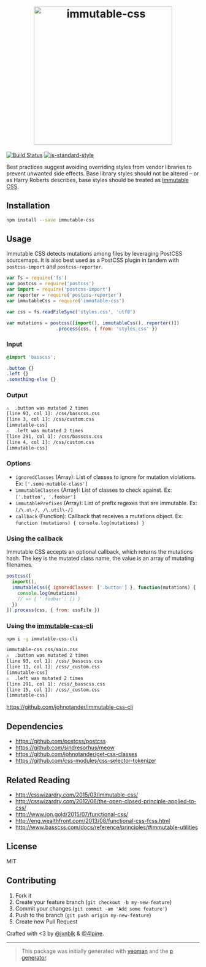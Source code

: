 <h1 align="center">
  <img width="360" src="https://rawgit.com/johnotander/immutable-css/master/media/logo.png" alt="immutable-css">
</h1>

[![Build Status](https://secure.travis-ci.org/johnotander/immutable-css.png?branch=master)](https://travis-ci.org/johnotander/immutable-css) [![js-standard-style](https://img.shields.io/badge/code%20style-standard-brightgreen.svg?style=flat)](https://github.com/feross/standard)

Best practices suggest avoiding overriding styles from vendor libraries to prevent unwanted side effects. Base library styles should not be altered – or as Harry Roberts describes, base styles should be treated as [Immutable CSS](http://csswizardry.com/2015/03/immutable-css/).

## Installation

```bash
npm install --save immutable-css
```

## Usage

Immutable CSS detects mutations among files by leveraging PostCSS sourcemaps. It is also best used as a PostCSS plugin in tandem with `postcss-import` and `postcss-reporter`.

```js
var fs = require('fs')
var postcss = require('postcss')
var import = require('postcss-import')
var reporter = require('postcss-reporter')
var immutableCss = require('immutable-css')

var css = fs.readFileSync('styles.css', 'utf8')

var mutations = postcss([import(), immutableCss(), reporter()])
                  .process(css, { from: 'styles.css' })
```

### Input

```css
@import 'basscss';

.button {}
.left {}
.something-else {}
```

### Output

```sh
⚠  .button was mutated 2 times
[line 93, col 1]: /css/basscss.css
[line 3, col 1]: /css/custom.css
[immutable-css]
⚠  .left was mutated 2 times
[line 291, col 1]: /css/basscss.css
[line 4, col 1]: /css/custom.css
[immutable-css]
```

### Options

* `ignoredClasses` (Array): List of classes to ignore for mutation violations. Ex: `['.some-mutable-class']`
* `immutableClasses` (Array): List of classes to check against. Ex: `['.button', '.foobar']`
* `immutablePrefixes` (Array): List of prefix regexes that are immutable. Ex: `[/\.u\-/, /\.util\-/]`
* `callback` (Function): Callback that receives a mutations object. Ex: `function (mutations) { console.log(mutations) }`

### Using the callback

Immutable CSS accepts an optional callback, which returns the mutations hash. The key is the mutated class name, the value is an array of mutating filenames.

```js
postcss([
  import(),
  immutableCss({ ignoredClasses: ['.button'] }, function(mutations) {
    console.log(mutations)
    // => { '.foobar': [] }
  })
]).process(css, { from: cssFile })
```

### Using the [immutable-css-cli](https://github.com/johnotander/immutable-css-cli)

```sh
npm i -g immutable-css-cli
```

```sh
immutable-css css/main.css
⚠  .button was mutated 2 times
[line 93, col 1]: /css/_basscss.css
[line 11, col 1]: /css/_custom.css
[immutable-css]
⚠  .left was mutated 2 times
[line 291, col 1]: /css/_basscss.css
[line 15, col 1]: /css/_custom.css
[immutable-css]
```

<https://github.com/johnotander/immutable-css-cli>

## Dependencies

* <https://github.com/postcss/postcss>
* <https://github.com/sindresorhus/meow>
* <https://github.com/johnotander/get-css-classes>
* <https://github.com/css-modules/css-selector-tokenizer>

## Related Reading

* <http://csswizardry.com/2015/03/immutable-css/>
* <http://csswizardry.com/2012/06/the-open-closed-principle-applied-to-css/>
* <http://www.jon.gold/2015/07/functional-css/>
* <http://eng.wealthfront.com/2013/08/functional-css-fcss.html>
* <http://www.basscss.com/docs/reference/principles/#immutable-utilities>

## License

MIT

## Contributing

1. Fork it
2. Create your feature branch (`git checkout -b my-new-feature`)
3. Commit your changes (`git commit -am 'Add some feature'`)
4. Push to the branch (`git push origin my-new-feature`)
5. Create new Pull Request

Crafted with <3 by [@jxnblk](https://twitter.com/jxnblk) & [@4lpine](https://twitter.com/4lpine).

***

> This package was initially generated with [yeoman](http://yeoman.io) and the [p generator](https://github.com/johnotander/generator-p.git).
